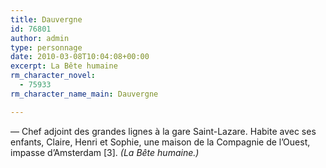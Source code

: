 ```yaml
---
title: Dauvergne
id: 76801
author: admin
type: personnage
date: 2010-03-08T10:04:08+00:00
excerpt: La Bête humaine
rm_character_novel:
  - 75933
rm_character_name_main: Dauvergne

---
```

— Chef adjoint des grandes lignes à la gare Saint-Lazare. Habite avec ses enfants, Claire, Henri et Sophie, une maison de la Compagnie de l&rsquo;Ouest, impasse d&rsquo;Amsterdam [3]. _(La Bête humaine.)_